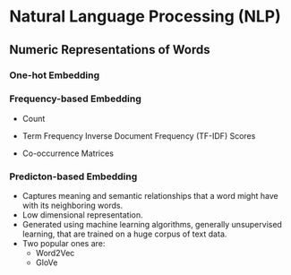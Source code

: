 # Natural Language Processing (NLP)

## Numeric Representations of Words

### One-hot Embedding
### Frequency-based Embedding

* Count
  
* Term Frequency Inverse Document Frequency (TF-IDF) Scores
  
* Co-occurrence Matrices
### Predicton-based Embedding
 - Captures meaning and semantic relationships that a word might have with its neighboring words. 
 - Low dimensional representation. 
 - Generated using machine learning algorithms, generally unsupervised learning, that are trained on a huge corpus of text data. 
 - Two popular ones are: 
   - Word2Vec
   - GloVe

